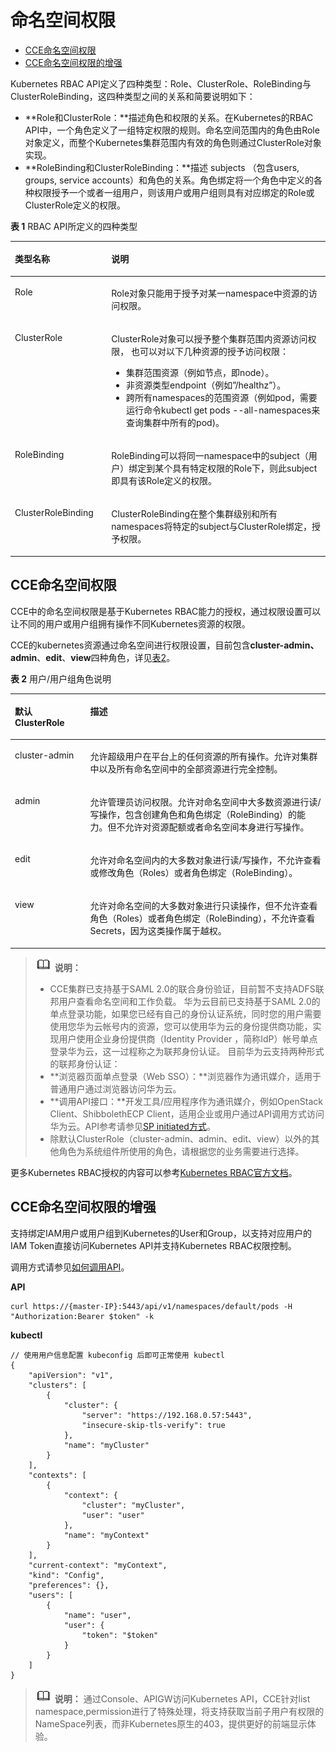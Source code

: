 # 命名空间权限<a name="cce_01_0167"></a>

-   [CCE命名空间权限](#section14142185815219)
-   [CCE命名空间权限的增强](#section23637401332)

Kubernetes RBAC API定义了四种类型：Role、ClusterRole、RoleBinding与ClusterRoleBinding，这四种类型之间的关系和简要说明如下：

-   **Role和ClusterRole：**描述角色和权限的关系。在Kubernetes的RBAC API中，一个角色定义了一组特定权限的规则。命名空间范围内的角色由Role对象定义，而整个Kubernetes集群范围内有效的角色则通过ClusterRole对象实现。
-   **RoleBinding和ClusterRoleBinding：**描述 subjects （包含users, groups, service accounts）和角色的关系。角色绑定将一个角色中定义的各种权限授予一个或者一组用户，则该用户或用户组则具有对应绑定的Role或ClusterRole定义的权限。

**表 1**  RBAC API所定义的四种类型

<a name="table7143142111614"></a>
<table><thead align="left"><tr id="row1914410211164"><th class="cellrowborder" valign="top" width="30.620000000000005%" id="mcps1.2.3.1.1"><p id="p614452101611"><a name="p614452101611"></a><a name="p614452101611"></a>类型名称</p>
</th>
<th class="cellrowborder" valign="top" width="69.38%" id="mcps1.2.3.1.2"><p id="p12144622163"><a name="p12144622163"></a><a name="p12144622163"></a>说明</p>
</th>
</tr>
</thead>
<tbody><tr id="row1014417217164"><td class="cellrowborder" valign="top" width="30.620000000000005%" headers="mcps1.2.3.1.1 "><p id="p153732040131712"><a name="p153732040131712"></a><a name="p153732040131712"></a>Role</p>
</td>
<td class="cellrowborder" valign="top" width="69.38%" headers="mcps1.2.3.1.2 "><p id="p714414221614"><a name="p714414221614"></a><a name="p714414221614"></a>Role对象只能用于授予对某一namespace中资源的访问权限。</p>
</td>
</tr>
<tr id="row2014418219161"><td class="cellrowborder" valign="top" width="30.620000000000005%" headers="mcps1.2.3.1.1 "><p id="p4498748131713"><a name="p4498748131713"></a><a name="p4498748131713"></a>ClusterRole</p>
</td>
<td class="cellrowborder" valign="top" width="69.38%" headers="mcps1.2.3.1.2 "><p id="p176330155212"><a name="p176330155212"></a><a name="p176330155212"></a>ClusterRole对象可以授予整个集群范围内资源访问权限， 也可以对以下几种资源的授予访问权限：</p>
<a name="ul11279114152116"></a><a name="ul11279114152116"></a><ul id="ul11279114152116"><li>集群范围资源（例如节点，即node）。</li><li>非资源类型endpoint（例如”/healthz”）。</li><li>跨所有namespaces的范围资源（例如pod，需要运行命令kubectl get pods --all-namespaces来查询集群中所有的pod)。</li></ul>
</td>
</tr>
<tr id="row16145329168"><td class="cellrowborder" valign="top" width="30.620000000000005%" headers="mcps1.2.3.1.1 "><p id="p13145527161"><a name="p13145527161"></a><a name="p13145527161"></a>RoleBinding</p>
</td>
<td class="cellrowborder" valign="top" width="69.38%" headers="mcps1.2.3.1.2 "><p id="p1214572201610"><a name="p1214572201610"></a><a name="p1214572201610"></a>RoleBinding可以将同一namespace中的subject（用户）绑定到某个具有特定权限的Role下，则此subject即具有该Role定义的权限。</p>
</td>
</tr>
<tr id="row121452211165"><td class="cellrowborder" valign="top" width="30.620000000000005%" headers="mcps1.2.3.1.1 "><p id="p81450211617"><a name="p81450211617"></a><a name="p81450211617"></a>ClusterRoleBinding</p>
</td>
<td class="cellrowborder" valign="top" width="69.38%" headers="mcps1.2.3.1.2 "><p id="p10145525168"><a name="p10145525168"></a><a name="p10145525168"></a>ClusterRoleBinding在整个集群级别和所有namespaces将特定的subject与ClusterRole绑定，授予权限。</p>
</td>
</tr>
</tbody>
</table>

## CCE命名空间权限<a name="section14142185815219"></a>

CCE中的命名空间权限是基于Kubernetes RBAC能力的授权，通过权限设置可以让不同的用户或用户组拥有操作不同Kubernetes资源的权限。

CCE的kubernetes资源通过命名空间进行权限设置，目前包含**cluster-admin、admin**、**edit**、**view**四种角色，详见[表2](#table174765455252)。

**表 2**  用户/用户组角色说明

<a name="table174765455252"></a>
<table><thead align="left"><tr id="row19540194512257"><th class="cellrowborder" valign="top" width="23.93%" id="mcps1.2.3.1.1"><p id="p1654017455258"><a name="p1654017455258"></a><a name="p1654017455258"></a>默认ClusterRole</p>
</th>
<th class="cellrowborder" valign="top" width="76.07000000000001%" id="mcps1.2.3.1.2"><p id="p0540144517258"><a name="p0540144517258"></a><a name="p0540144517258"></a>描述</p>
</th>
</tr>
</thead>
<tbody><tr id="row5845736192914"><td class="cellrowborder" valign="top" width="23.93%" headers="mcps1.2.3.1.1 "><p id="p178458363297"><a name="p178458363297"></a><a name="p178458363297"></a>cluster-admin</p>
</td>
<td class="cellrowborder" valign="top" width="76.07000000000001%" headers="mcps1.2.3.1.2 "><p id="p1284515365293"><a name="p1284515365293"></a><a name="p1284515365293"></a>允许超级用户在平台上的任何资源的所有操作。允许对集群中以及所有命名空间中的全部资源进行完全控制。</p>
</td>
</tr>
<tr id="row195412454251"><td class="cellrowborder" valign="top" width="23.93%" headers="mcps1.2.3.1.1 "><p id="p4541104518251"><a name="p4541104518251"></a><a name="p4541104518251"></a>admin</p>
</td>
<td class="cellrowborder" valign="top" width="76.07000000000001%" headers="mcps1.2.3.1.2 "><p id="p154117452251"><a name="p154117452251"></a><a name="p154117452251"></a>允许管理员访问权限。允许对命名空间中大多数资源进行读/写操作，包含创建角色和角色绑定（RoleBinding）的能力。但不允许对资源配额或者命名空间本身进行写操作。</p>
</td>
</tr>
<tr id="row12541445182514"><td class="cellrowborder" valign="top" width="23.93%" headers="mcps1.2.3.1.1 "><p id="p55415459252"><a name="p55415459252"></a><a name="p55415459252"></a>edit</p>
</td>
<td class="cellrowborder" valign="top" width="76.07000000000001%" headers="mcps1.2.3.1.2 "><p id="p20541545152519"><a name="p20541545152519"></a><a name="p20541545152519"></a>允许对命名空间内的大多数对象进行读/写操作，不允许查看或修改角色（Roles）或者角色绑定（RoleBinding）。</p>
</td>
</tr>
<tr id="row15541154516259"><td class="cellrowborder" valign="top" width="23.93%" headers="mcps1.2.3.1.1 "><p id="p20541194582515"><a name="p20541194582515"></a><a name="p20541194582515"></a>view</p>
</td>
<td class="cellrowborder" valign="top" width="76.07000000000001%" headers="mcps1.2.3.1.2 "><p id="p65420455258"><a name="p65420455258"></a><a name="p65420455258"></a>允许对命名空间的大多数对象进行只读操作，但不允许查看角色（Roles）或者角色绑定（RoleBinding），不允许查看Secrets，因为这类操作属于越权。</p>
</td>
</tr>
</tbody>
</table>

>![](public_sys-resources/icon-note.gif) **说明：** 
>-   CCE集群已支持基于SAML 2.0的联合身份验证，目前暂不支持ADFS联邦用户查看命名空间和工作负载。
>    华为云目前已支持基于SAML 2.0的单点登录功能，如果您已经有自己的身份认证系统，同时您的用户需要使用您华为云帐号内的资源，您可以使用华为云的身份提供商功能，实现用户使用企业身份提供商（Identity Provider ，简称IdP）帐号单点登录华为云，这一过程称之为联邦身份认证。
>    目前华为云支持两种形式的联邦身份认证：
>    -   **浏览器页面单点登录（Web SSO）：**浏览器作为通讯媒介，适用于普通用户通过浏览器访问华为云。
>    -   **调用API接口：**开发工具/应用程序作为通讯媒介，例如OpenStack Client、ShibbolethECP Client，适用企业或用户通过API调用方式访问华为云。API参考请参见[SP initiated方式](https://support.huaweicloud.com/api-iam/iam_02_0001.html)。
>-   除默认ClusterRole（cluster-admin、admin、edit、view）以外的其他角色为系统组件所使用的角色，请根据您的业务需要进行选择。

更多Kubernetes RBAC授权的内容可以参考[Kubernetes RBAC官方文档](https://kubernetes.io/docs/admin/authorization/rbac/)。

## CCE命名空间权限的增强<a name="section23637401332"></a>

支持绑定IAM用户或用户组到Kubernetes的User和Group，以支持对应用户的IAM Token直接访问Kubernetes API并支持Kubernetes RBAC权限控制。

调用方式请参见[如何调用API](https://support.huaweicloud.com/api-cce/cce_02_0102.html)。

**API**

```
curl https://{master-IP}:5443/api/v1/namespaces/default/pods -H "Authorization:Bearer $token" -k
```

**kubectl**

```
// 使用用户信息配置 kubeconfig 后即可正常使用 kubectl 
{
    "apiVersion": "v1",
    "clusters": [
        {
            "cluster": {
                "server": "https://192.168.0.57:5443",
                "insecure-skip-tls-verify": true
            },
            "name": "myCluster"
        }
    ],
    "contexts": [
        {
            "context": {
                "cluster": "myCluster",
                "user": "user"
            },
            "name": "myContext"
        }
    ],
    "current-context": "myContext",
    "kind": "Config",
    "preferences": {},
    "users": [
        {
            "name": "user",
            "user": {
                "token": "$token"
            }
        }
    ]
}
```

>![](public_sys-resources/icon-note.gif) **说明：** 
>通过Console、APIGW访问Kubernetes API，CCE针对list namespace,permission进行了特殊处理，将支持获取当前子用户有权限的NameSpace列表，而非Kubernetes原生的403，提供更好的前端显示体验。

